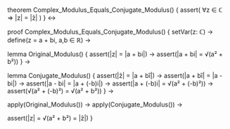 theorem Complex_Modulus_Equals_Conjugate_Modulus() {
  assert(
    ∀z ∈ ℂ ⇒ |z| = |z̄|
  )
} ↔

proof Complex_Modulus_Equals_Conjugate_Modulus() {
  setVar(z: ℂ) →
  define(z = a + bi, a,b ∈ ℝ) →
  
  lemma Original_Modulus() {
    assert(|z| = |a + bi|) →
    assert(|a + bi| = √(a² + b²))
  } →

  lemma Conjugate_Modulus() {
    assert(|z̄| = |a + bi̅|) →
    assert(|a + bi̅| = |a - bi|) →
    assert(|a - bi| = |a + (-b)i|) →
    assert(|a + (-b)i| = √(a² + (-b)²)) →
    assert(√(a² + (-b)²) = √(a² + b²))
  } →

  apply(Original_Modulus()) →
  apply(Conjugate_Modulus()) →
  
  assert(|z| = √(a² + b²) = |z̄|)
}